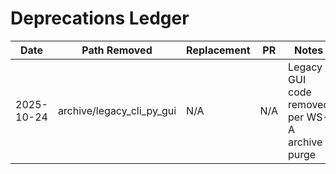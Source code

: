 # Deprecations Ledger
| Date | Path Removed | Replacement | PR | Notes |
|------|--------------|-------------|----|-------|
| 2025-10-24 | archive/legacy_cli_py_gui | N/A | N/A | Legacy GUI code removed per WS-A archive purge |
